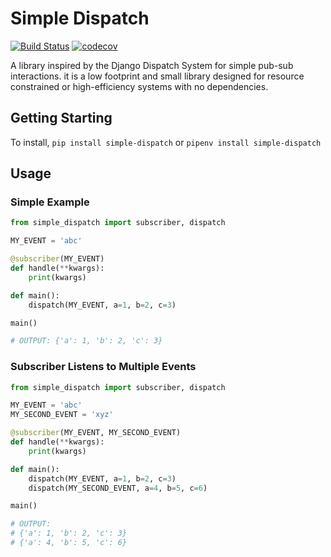# Simple Dispatch
[![Build Status](https://travis-ci.org/resilient-vitality/SimpleDispatch.svg?branch=master)](https://travis-ci.org/resilient-vitality/SimpleDispatch)
[![codecov](https://codecov.io/gh/resilient-vitality/SimpleDispatch/branch/master/graph/badge.svg)](https://codecov.io/gh/resilient-vitality/SimpleDispatch)

A library inspired by the Django Dispatch System for simple pub-sub interactions. it is a low footprint 
and small library designed for resource constrained or high-efficiency systems with no dependencies.

## Getting Starting 

To install, `pip install simple-dispatch` or `pipenv install simple-dispatch`

## Usage

### Simple Example
```python
from simple_dispatch import subscriber, dispatch

MY_EVENT = 'abc'

@subscriber(MY_EVENT)
def handle(**kwargs):
    print(kwargs)

def main():
    dispatch(MY_EVENT, a=1, b=2, c=3)

main()

# OUTPUT: {'a': 1, 'b': 2, 'c': 3}
```

### Subscriber Listens to Multiple Events

```python
from simple_dispatch import subscriber, dispatch

MY_EVENT = 'abc'
MY_SECOND_EVENT = 'xyz'

@subscriber(MY_EVENT, MY_SECOND_EVENT)
def handle(**kwargs):
    print(kwargs)

def main():
    dispatch(MY_EVENT, a=1, b=2, c=3)
    dispatch(MY_SECOND_EVENT, a=4, b=5, c=6)

main()

# OUTPUT: 
# {'a': 1, 'b': 2, 'c': 3}
# {'a': 4, 'b': 5, 'c': 6}
```
